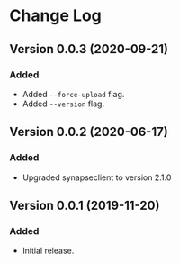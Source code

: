 # Change Log

## Version 0.0.3 (2020-09-21)
### Added
- Added `--force-upload` flag.
- Added `--version` flag.


## Version 0.0.2 (2020-06-17)
### Added
- Upgraded synapseclient to version 2.1.0


## Version 0.0.1 (2019-11-20)
### Added
- Initial release.
